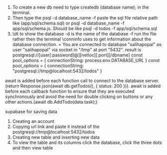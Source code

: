 1. To create a new db need to type createdb (database name); in the terminal.
2. Then type the psql -d database_name -f paste the sql file relative path like (app/sql/schema.sql) or psql -d database_name -f app/sql/schema.js. Should be like psql -d todos -f app/sql/schema.sql
3. \dt to show the database
-d is the name of the database
-f run the file rather then the terminal
\conninfo uses to get information about the database connection. = 
You are connected to database "salihapopal" as user "salihapopal" via socket in "/tmp" at port "5432".
result is postgresql://[user[:password]@][netloc][:port][/dbname]
const pool_options = { connectionString: process.env.DATABASE_URL }
const pool_options = { connectionString: "postgresql://tmp@localhost:5432/todos" }

await is added before each function call to connect to the database server.  (return Response.json(await db.getTodos(), { status: 200 })).
await is added before each callback function to ensure that they are executed synchronously and avoid the need for double clicking on buttons or any other actions.(await db.AddTodo(data.task);)

supabase for saving data 
1. Creating an account
2. Copying url link and paste it instead of the postgresql://tmp@localhost:5432/todos
3. Creating new table and inserting new data
4. To view the table and its columns click the database, click the three dots and then view table

